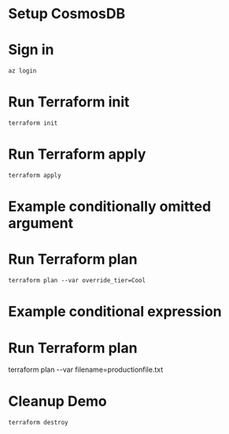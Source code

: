 # Setup CosmosDB

# Sign in
```
az login
```

# Run Terraform init
```
terraform init
```

# Run Terraform apply
```
terraform apply
```

# Example conditionally omitted argument
# Run Terraform plan
```
terraform plan --var override_tier=Cool
```

# Example conditional expression
# Run Terraform plan
terraform plan --var filename=productionfile.txt

# Cleanup Demo
```
terraform destroy
```
